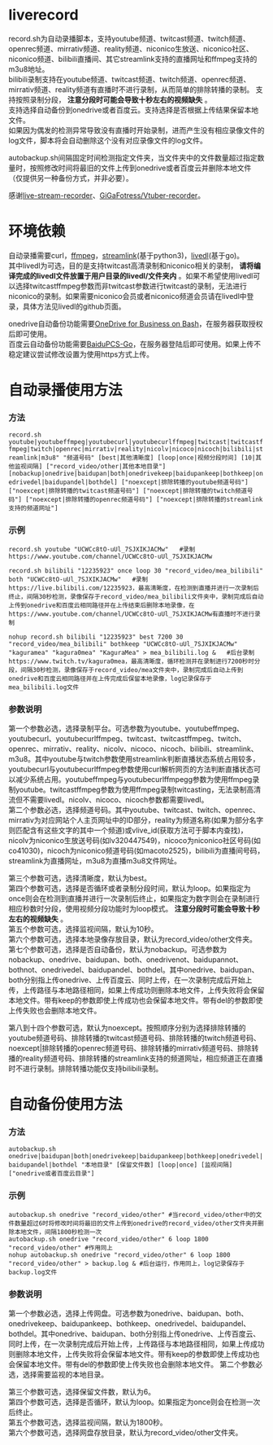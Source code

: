 # liverecord
record.sh为自动录播脚本，支持youtube频道、twitcast频道、twitch频道、openrec频道、mirrativ频道、reality频道、niconico生放送、niconico社区、niconico频道、bilibili直播间、其它streamlink支持的直播网址和ffmpeg支持的m3u8地址。  
bilibili录制支持在youtube频道、twitcast频道、twitch频道、openrec频道、mirrativ频道、reality频道有直播时不进行录制，从而简单的排除转播的录制。
支持按照录制分段， __注意分段时可能会导致十秒左右的视频缺失__ 。  
支持选择自动备份到onedrive或者百度云。支持选择是否根据上传结果保留本地文件。  
如果因为偶发的检测异常导致没有直播时开始录制，进而产生没有相应录像文件的log文件，脚本将会自动删除这个没有对应录像文件的log文件。
 
autobackup.sh间隔固定时间检测指定文件夹，当文件夹中的文件数量超过指定数量时，按照修改时间将最旧的文件上传到onedrive或者百度云并删除本地文件（仅提供另一种备份方式，并非必要）。  

感谢[live-stream-recorder](https://github.com/printempw/live-stream-recorder)、[GiGaFotress/Vtuber-recorder](https://github.com/GiGaFotress/Vtuber-recorder)。  

# 环境依赖
自动录播需要curl，[ffmpeg](https://github.com/FFmpeg/FFmpeg)，[streamlink](https://github.com/streamlink/streamlink)(基于python3)，[livedl](https://github.com/himananiito/livedl)(基于go)。  
其中livedl为可选，目的是支持twitcast高清录制和niconico相关的录制， __请将编译完成的livedl文件放置于用户目录的livedl/文件夹内__  。如果不希望使用livedl可以选择twitcastffmpeg参数而非twitcast参数进行twitcast的录制，无法进行niconico的录制。如果需要niconico会员或者niconico频道会员请在livedl中登录，具体方法见livedl的github页面。  

onedrive自动备份功能需要[OneDrive for Business on Bash](https://github.com/0oVicero0/OneDrive)，在服务器获取授权后即可使用。  
百度云自动备份功能需要[BaiduPCS-Go](https://github.com/iikira/BaiduPCS-Go)，在服务器登陆后即可使用。如果上传不稳定建议尝试修改设置为使用https方式上传。  

# 自动录播使用方法
### 方法
`record.sh youtube|youtubeffmpeg|youtubecurl|youtubecurlffmpeg|twitcast|twitcastffmpeg|twitch|openrec|mirrativ|reality|nicolv|nicoco|nicoch|bilibili|streamlink|m3u8" "频道号码" [best|其他清晰度] [loop|once|视频分段时间] [10|其他监视间隔] ["record_video/other|其他本地目录"] [nobackup|onedrive|baidupan|both|onedrivekeep|baidupankeep|bothkeep|onedrivedel|baidupandel|bothdel] ["noexcept|排除转播的youtube频道号码"] ["noexcept|排除转播的twitcast频道号码"] ["noexcept|排除转播的twitch频道号码"] ["noexcept|排除转播的openrec频道号码"] ["noexcept|排除转播的streamlink支持的频道网址"]`  
### 示例
```
record.sh youtube "UCWCc8tO-uUl_7SJXIKJACMw"   #录制https://www.youtube.com/channel/UCWCc8tO-uUl_7SJXIKJACMw

record.sh bilibili "12235923" once loop 30 "record_video/mea_bilibili" both "UCWCc8tO-uUl_7SJXIKJACMw"   #录制https://live.bilibili.com/12235923，最高清晰度，在检测到直播并进行一次录制后终止，间隔30秒检测，录像保存于record_video/mea_bilibili文件夹中，录制完成后自动上传到onedrive和百度云相同路径并在上传结束后删除本地录像，在https://www.youtube.com/channel/UCWCc8tO-uUl_7SJXIKJACMw有直播时不进行录制

nohup record.sh bilibili "12235923" best 7200 30 "record_video/mea_bilibili" bothkeep "UCWCc8tO-uUl_7SJXIKJACMw" "kaguramea" "kagura0mea" "KaguraMea" > mea_bilibili.log &   #后台录制https://www.twitch.tv/kagura0mea，最高清晰度，循环检测并在录制进行7200秒时分段，间隔30秒检测，录像保存于record_video/mea文件夹中，录制完成后自动上传到onedrive和百度云相同路径并在上传完成后保留本地录像，log记录保存于mea_bilibili.log文件
 ```
### 参数说明
第一个参数必选，选择录制平台。可选参数为youtube、youtubeffmpeg、youtubecurl、youtubecurlffmpeg、twitcast、twitcastffmpeg、twitch、openrec、mirrativ、reality、nicolv、nicoco、nicoch、bilibili、streamlink、m3u8。其中youtube与twitch参数使用streamlink判断直播状态系统占用较多，youtubecurl与youtubecurlffmpeg参数使用curl解析网页的方法判断直播状态可以减少系统占用。youtubeffmpeg与youtubecurlffmpegg参数为使用ffmpeg录制youtube。twitcastffmpeg参数为使用ffmpeg录制twitcasting，无法录制高清流但不需要livedl。nicolv、nicoco、nicoch参数都需要livedl。  
第二个参数必选，选择频道号码。其中youtube、twitcast、twitch、openrec、mirrativ为对应网站个人主页网址中的ID部分，reality为频道名称(如果为部分名字则匹配含有这些文字的其中一个频道)或vlive_id(获取方法可于脚本内查找)，nicolv为niconico生放送号码(如lv320447549)，nicoco为niconico社区号码(如co41030)，nicoch为niconico频道号码(如macoto2525)，bilibili为直播间号码，streamlink为直播网址，m3u8为直播m3u8文件网址。  

第三个参数可选，选择清晰度，默认为best。  
第四个参数可选，选择是否循环或者录制分段时间，默认为loop。如果指定为once则会在检测到直播并进行一次录制后终止，如果指定为数字则会在录制进行相应秒数时分段，使用视频分段功能时为loop模式。 __注意分段时可能会导致十秒左右的视频缺失__ 。  
第五个参数可选，选择监视间隔，默认为10秒。  
第六个参数可选，选择本地录像存放目录，默认为record_video/other文件夹。  
第七个参数可选，选择是否自动备份，默认为nobackup。可选参数为nobackup、onedrive、baidupan、both、onedrivenot、baidupannot、bothnot、onedrivedel、baidupandel、bothdel。其中onedrive、baidupan、both分别指上传onedrive、上传百度云、同时上传，在一次录制完成后开始上传，上传路径与本地路径相同，如果上传成功则删除本地文件，上传失败将会保留本地文件。带有keep的参数即使上传成功也会保留本地文件。带有del的参数即使上传失败也会删除本地文件。  

第八到十四个参数可选，默认为noexcept。按照顺序分别为选择排除转播的youtube频道号码、排除转播的twitcast频道号码、排除转播的twitch频道号码、noexcept|排除转播的openrec频道号码、排除转播的mirrativ频道号码、排除转播的reality频道号码、排除转播的streamlink支持的频道网址，相应频道正在直播时不进行录制。排除转播功能仅支持bilibili录制。  

# 自动备份使用方法
### 方法
`autobackup.sh onedrive|baidupan|both|onedrivekeep|baidupankeep|bothkeep|onedrivedel|baidupandel|bothdel "本地目录" [保留文件数] [loop|once] [监视间隔] ["onedrive或者百度云目录"]`  
### 示例
```
autobackup.sh onedrive "record_video/other" #当record_video/other中的文件数量超过6时将修改时间将最旧的文件上传到onedrive的record_video/other文件夹并删除本地文件，间隔1800秒检测一次
autobackup.sh onedrive "record_video/other" 6 loop 1800 "record_video/other" #作用同上
nohup autobackup.sh onedrive "record_video/other" 6 loop 1800 "record_video/other" > backup.log & #后台运行，作用同上，log记录保存于backup.log文件
```
### 参数说明
第一个参数必选，选择上传网盘。可选参数为onedrive、baidupan、both、onedrivekeep、baidupankeep、bothkeep、onedrivedel、baidupandel、bothdel。其中onedrive、baidupan、both分别指上传onedrive、上传百度云、同时上传，在一次录制完成后开始上传，上传路径与本地路径相同，如果上传成功则删除本地文件，上传失败将会保留本地文件。带有keep的参数即使上传成功也会保留本地文件。带有del的参数即使上传失败也会删除本地文件。
第二个参数必选，选择需要监视的本地目录。  

第三个参数可选，选择保留文件数，默认为6。  
第四个参数可选，选择是否循环，默认为loop。如果指定为once则会在检测一次后终止。  
第五个参数可选，选择监视间隔，默认为1800秒。  
第六个参数可选，选择网盘存放目录，默认为record_video/other文件夹。  
